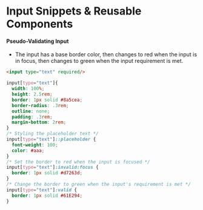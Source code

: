 # Input Snippets & Reusable Components

#### __Pseudo-Validating Input__
- The input has a base border color, then changes to red when the input is in focus, then changes to green when the input requirement is met.

```html 
<input type="text" required/>
```
```css
input[type="text"]{
  width: 100%;
  height: 2.5rem;
  border: 1px solid #8a5cea;
  border-radius: .3rem;
  outline: none;
  padding: .3rem;
  margin-bottom: 2rem;
}
/* Styling the placeholder text */
input[type="text"]::placeholder {
  font-weight: 100;
  color: #aaa;
}
/* Set the border to red when the input is focused */
input[type="text"]:invalid:focus {
  border: 1px solid #d7263d;
}
/* Change the border to green when the input's requirement is met */
input[type="text"]:valid {
  border: 1px solid #61E294;
}
```
